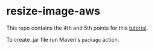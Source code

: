 # resize-image-aws

This repo contains the 4th and 5th points for this [tutorial](https://docs.aws.amazon.com/lambda/latest/dg/with-s3-tutorial.html).

To create .jar file run Maven's `package` action.
